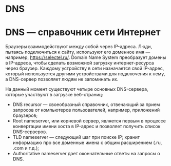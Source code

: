 # DNS

# DNS — справочник сети Интернет

Браузеры взаимодействуют между собой через IP-адреса. Люди, пытаясь подключиться к сайту, используют его доменное имя — например, https://selectel.ru/. Domain Name System преобразует домены в IP-адреса, чтобы сделать возможной загрузку интернет-ресурса через браузер. Каждому устройству в сети назначается свой IP-адрес, который используется другими устройствами для подключения к нему, а DNS-сервер позволяет людям не запоминать их.

На данный момент существуют четыре основных DNS-сервера, которые участвуют в загрузке веб-страниц:

- DNS recursor — своеобразный справочник, отвечающий за прием запросов от компьютеров пользователей, например, приложений браузеров;
- Root nameserver, или корневой сервер, является первым в процессе конвертации имени хоста в IP-адрес и позволяет получить список DNS-серверов.
- TLD nameserver — следующий шаг при поиске IP; хранит информацию про все доменные имена с общим расширением (.ru, .com и т.д.);
- Authoritative nameserver дает окончательные ответы на запросы о DNS.